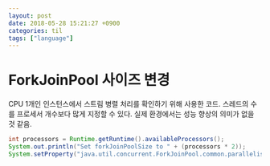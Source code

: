 ```yaml
---
layout: post
date: 2018-05-28 15:21:27 +0900
categories: til
tags: ["language"]
---
```


# ForkJoinPool 사이즈 변경

CPU 1개인 인스턴스에서 스트림 병렬 처리를 확인하기 위해 사용한 코드.
스레드의 수를 프로세서 개수보다 많게 지정할 수 있다.
실제 환경에서는 성능 향상의 의미가 없을 것 같음.

```java
int processors = Runtime.getRuntime().availableProcessors();
System.out.println("Set forkJoinPoolSize to " + (processors * 2));
System.setProperty("java.util.concurrent.ForkJoinPool.common.parallelism", String.valueOf(processors * 2));
```
